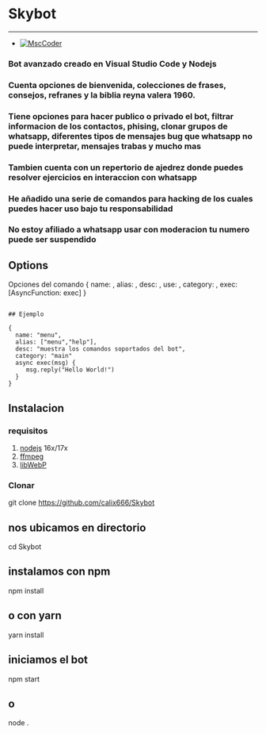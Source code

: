 # Skybot
 __________________________
 
 - [![MscCoder](https://img.shields.io/badge/MscCoder-Calixto_Villega-1877F2?style=for-the-badge&logo=probot&logoColor=white&labelColor=black)]()</br>
 
 ### Bot avanzado creado en Visual Studio Code y Nodejs
 ### Cuenta opciones de bienvenida, colecciones de frases, consejos, refranes y la biblia reyna valera 1960.</br>
 ### Tiene opciones para hacer publico o privado el bot, filtrar informacion de los contactos, phising, clonar grupos de whatsapp, diferentes tipos de mensajes bug que whatsapp no puede interpretar, mensajes trabas y mucho mas
 ### Tambien cuenta con un repertorio de ajedrez donde puedes resolver ejercicios en interaccion con whatsapp
 ### He añadido una serie de comandos para hacking de los cuales puedes hacer uso bajo tu responsabilidad
 ### No estoy afiliado a whatsapp usar con moderacion tu numero puede ser suspendido

## Options

Opciones del comando
{
   name: <String>,
   alias: <Array>, 
   desc: <String>, 
   use: <String>, 
   category: <String>, 
   exec: [AsyncFunction: exec]
}
```

## Ejemplo

{
  name: "menu",
  alias: ["menu","help"],
  desc: "muestra los comandos soportados del bot",
  category: "main"
  async exec(msg) {
     msg.reply("Hello World!")
  }
}
```


## Instalacion

### requisitos
1. [nodejs](https://nodejs.org/en/download) 16x/17x
2. [ffmpeg](https://ffmpeg.org)
3. [libWebP](https://developers.google.com/speed/webp/download)

### Clonar

git clone https://github.com/calix666/Skybot

## nos ubicamos en directorio
cd Skybot

## instalamos con npm
npm install
## o con yarn
yarn install

## iniciamos el bot
npm start
## o
node .